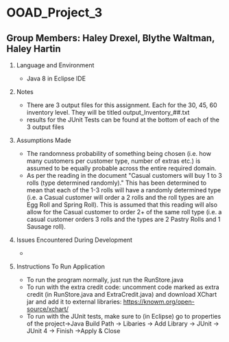 # OOAD_Project_3

## Group Members: Haley Drexel, Blythe Waltman, Haley Hartin

1. Language and Environment

   * Java 8 in Eclipse IDE

2. Notes

   * There are 3 output files for this assignment. Each for the 30, 45, 60 inventory level. They will be titled output_Inventory_##.txt
   * results for the JUnit Tests can be found at the bottom of each of the 3 output files

3. Assumptions Made

   * The randomness probability of something being chosen (i.e. how many customers per customer type, number of extras etc.) is assumed to be equally probable across the entire required domain.
   * As per the reading in the document "Casual customers will buy 1 to 3 rolls (type determined randomly)." This has been determined to mean that each of the 1-3 rolls will have a randomly determined type (i.e. a Casual customer will order a 2 rolls and the roll types are an Egg Roll and Spring Roll). This is assumed that this reading will also allow for the Casual customer to order 2+ of the same roll type (i.e. a casual customer orders 3 rolls and the types are 2 Pastry Rolls and 1 Sausage roll).
   
   
4. Issues Encountered During Development

   * 
   
5. Instructions To Run Application

   * To run the program normally, just run the RunStore.java
   * To run with the extra credit code: uncomment code marked as extra credit (in RunStore.java and ExtraCredit.java) and download XChart jar and add it to external libraries: https://knowm.org/open-source/xchart/
   * To run with the JUnit tests, make sure to (in Eclipse) go to properties of the project->Java Build Path -> Libaries -> Add Library -> JUnit -> JUnit 4 -> Finish ->Apply & Close
